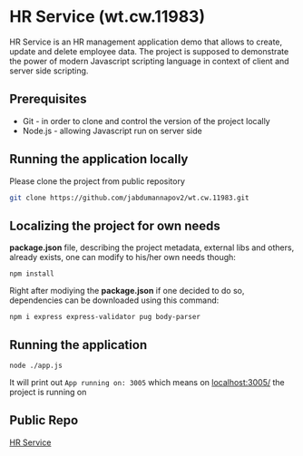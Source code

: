 # HR Service (wt.cw.11983)

HR Service is an HR management application demo that allows to create, update and delete employee data. The project is supposed to demonstrate the power of modern Javascript scripting language in context of client and server side scripting.

## Prerequisites
- Git - in order to clone and control the version of the project locally
- Node.js - allowing Javascript run on server side

## Running the application locally

Please clone the project from public repository

```bash
git clone https://github.com/jabdumannapov2/wt.cw.11983.git
```

## Localizing the project for own needs

__package.json__ file, describing the project metadata, external libs and others, already exists, one can modify to his/her own needs though:

```npm
npm install
```
Right after modiying the __package.json__ if one decided to do so, dependencies can be downloaded using this command:
```npm
npm i express express-validator pug body-parser
```

## Running the application

```npm
node ./app.js
```
It will print out
`App running on: 3005`  which means on [localhost:3005/](http://localhost:3005/) the project is running on



## Public Repo
[HR Service](https://github.com/jabdumannapov2/wt.cw.11983)